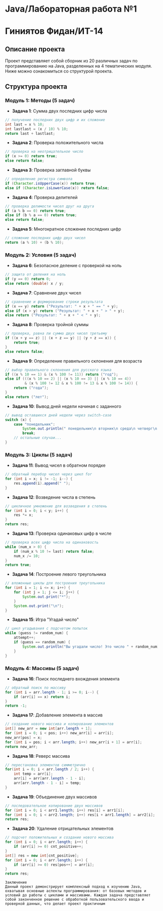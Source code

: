 # Java/Лабораторная работа №1

# Гиниятов Фидан/ИТ-14

## Описание проекта
Проект представляет собой сборник из 20 различных задач по программированию на Java, разделенных на 4 тематических модуля.
Ниже можно ознакомиться со структурой проекта.

## Структура проекта

### Модуль 1: Методы (5 задач)
- **Задача 1**: Сумма двух последних цифр числа
```java
// получение последних двух цифр и их сложение
int last = x % 10;
int lastlast = (x / 10) % 10;
return last + lastlast;
```

- **Задача 2**: Проверка положительного числа
```java
// проверка на неотрицательное число
if (x >= 0) return true;
else return false;
```

- **Задача 3**: Проверка заглавной буквы
```java
// определение регистра символа
if (Character.isUpperCase(x)) return true;
else if (Character.isLowerCase(x)) return false;
```

- **Задача 4**: Проверка делителей
```java
// проверка делимости чисел друг на друга
if (a % b == 0) return true;
else if (b % a == 0) return true;
else return false;
```

- **Задача 5**: Многократное сложение последних цифр
```java
// сложение последних цифр двух чисел
return (a % 10) + (b % 10);
```

### Модуль 2: Условия (5 задач)
- **Задача 6**: Безопасное деление с проверкой на ноль
```java
// защита от деления на ноль
if (y == 0) return 0;
else return (double) x / y;
```

- **Задача 7**: Сравнение двух чисел
```java
// сравнение и формирование строки результата
if (x == y) return ("Результат: " + x + " == " + y);
else if (x > y) return ("Результат: " + x + " > " + y);
else return ("Результат: " + x + " < " + y);
```

- **Задача 8**: Проверка тройной суммы
```java
// проверка, равна ли сумма двух чисел третьему
if ((x + y == z) || (x + z == y) || (y + z == x)) {
    return true;
}
else return false;
```

- **Задача 9**: Определение правильного склонения для возраста
```java
// выбор правильного склонения для русского языка
if ((x % 10 == 1) & (x % 100 != 11)) return ("год");
else if (((x % 10 == 2) || (x % 10 == 3) || (x % 10 == 4)) 
         & (x % 100 != 12 & x % 100 != 13 & x % 100 != 14)) {
    return ("года");
}
else return ("лет");
```

- **Задача 10**: Вывод дней недели начиная с заданного
```java
// вывод оставшихся дней недели через switch-case
switch (x) {
    case "понедельник":
        System.out.println(" понедельник\n вторник\n среда\n четверг\n пятница\n суббота\n воскресенье");
        break;
    // остальные случаи...
}
```

### Модуль 3: Циклы (5 задач)
- **Задача 11**: Вывод чисел в обратном порядке
```java
// обратный перебор чисел через цикл for
for (int i = x; i != -1; i--) {
    res.append(i).append(" ");
}
```

- **Задача 12**: Возведение числа в степень
```java
// цикличное умножение для возведения в степень
for (int i = 0; i < y; i++) {
    res *= x;
}
return res;
```

- **Задача 13**: Проверка одинаковых цифр в числе
```java
// проверка всех цифр числа на одинаковость
while (num_x > 0) {
    if (num_x % 10 != last) return false;
    num_x /= 10;
}
return true;
```

- **Задача 14**: Построение левого треугольника
```java
// вложенные циклы для построения треугольника
for (int i = 1; i <= x; i++) {
    for (int j = 1; j <= i; j++) {
        System.out.print("*");
    }
    System.out.print("\n");
}
```

- **Задача 15**: Игра "Угадай число"
```java
// цикл угадывания с подсчетом попыток
while (guess != random_num) {
    attempt++;
    if (guess == random_num) {
        System.out.println("Вы угадали число! Это число " + random_num);
    }
}
```

### Модуль 4: Массивы (5 задач)
- **Задача 16**: Поиск последнего вхождения элемента
```java
// обратный поиск по массиву
for (int i = arr.length - 1; i >= 0; i--) {
    if (arr[i] == x) return i;
}
return -1;
```

- **Задача 17**: Добавление элемента в массив
```java
// создание нового массива и копирование элементов
int[] new_arr = new int[arr.length + 1];
for (int i = 0; i < pos; i++) new_arr[i] = arr[i];
new_arr[pos] = x;
for (int i = pos; i < arr.length; i++) new_arr[i + 1] = arr[i];
return new_arr;
```

- **Задача 18**: Реверс массива
```java
// перестановка элементов симметрично
for(int i = 0; i < arr.length / 2; i++) {
    int temp = arr[i];
    arr[i] = arr[arr.length - 1 - i];
    arr[arr.length - 1 - i] = temp;
}
```

- **Задача 19**: Объединение двух массивов
```java
// последовательное копирование двух массивов
for (int i = 0; i < arr1.length; i++) res[i] = arr1[i];
for (int i = 0; i < arr2.length; i++) res[i + arr1.length] = arr2[i];
return res;
```

- **Задача 20**: Удаление отрицательных элементов
```java
// подсчет положительных и создание нового массива
for (int i = 0; i < arr.length; i++) {
    if (arr[i] >= 0) cnt_positive++;
}
int[] res = new int[cnt_positive];
for (int i = 0; i < arr.length; i++) {
    if (arr[i] >= 0) res[pos++] = arr[i];
}
return res;
```
```
Заключение
Данный проект демонстрирует комплексный подход к изучению Java, охватывая основные аспекты программирования: от базовых методов и условий до работы с циклами и массивами. Каждая задача представляет собой законченное решение с обработкой пользовательского ввода и проверкой данных, что делает проект практичным
```
